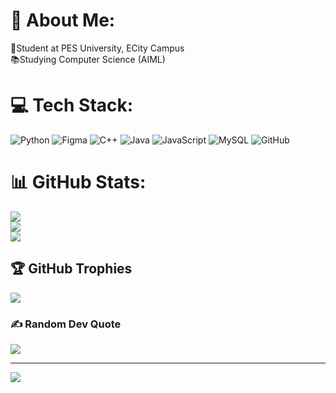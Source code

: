 # 💫 About Me:
📕Student at PES University, ECity Campus<br>📚Studying Computer Science (AIML)


# 💻 Tech Stack:
![Python](https://img.shields.io/badge/python-3670A0?style=for-the-badge&logo=python&logoColor=ffdd54) ![Figma](https://img.shields.io/badge/figma-%23F24E1E.svg?style=for-the-badge&logo=figma&logoColor=white) ![C++](https://img.shields.io/badge/c++-%2300599C.svg?style=for-the-badge&logo=c%2B%2B&logoColor=white) ![Java](https://img.shields.io/badge/java-%23ED8B00.svg?style=for-the-badge&logo=openjdk&logoColor=white) ![JavaScript](https://img.shields.io/badge/javascript-%23323330.svg?style=for-the-badge&logo=javascript&logoColor=%23F7DF1E) ![MySQL](https://img.shields.io/badge/mysql-4479A1.svg?style=for-the-badge&logo=mysql&logoColor=white) ![GitHub](https://img.shields.io/badge/github-%23121011.svg?style=for-the-badge&logo=github&logoColor=white)
# 📊 GitHub Stats:
![](https://github-readme-stats.vercel.app/api?username=Kalyani-Puranik&theme=date_night&hide_border=true&include_all_commits=false&count_private=false)<br/>
![](https://nirzak-streak-stats.vercel.app/?user=Kalyani-Puranik&theme=date_night&hide_border=true)<br/>
![](https://github-readme-stats.vercel.app/api/top-langs/?username=Kalyani-Puranik&theme=date_night&hide_border=true&include_all_commits=false&count_private=false&layout=compact)

## 🏆 GitHub Trophies
![](https://github-profile-trophy.vercel.app/?username=Kalyani-Puranik&theme=date_night&no-frame=true&no-bg=true&margin-w=4)

### ✍️ Random Dev Quote
![](https://quotes-github-readme.vercel.app/api?type=horizontal&theme=dark)

---
[![](https://visitcount.itsvg.in/api?id=Kalyani-Puranik&icon=9&color=10)](https://visitcount.itsvg.in)

<!-- Proudly created with GPRM ( https://gprm.itsvg.in ) -->
